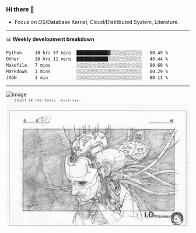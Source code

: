 ### Hi there 👋
<!-- * Daily Meditation via Leetcode/Competitive-Programming. -->
* Focus on OS/Database Kernel, Cloud/Distributed System, Literature.

-------

📊 **Weekly development breakdown**
<!--START_SECTION:waka-->

```txt
Python     10 hrs 37 mins  ████████████▓░░░░░░░░░░░░   50.49 %
Other      10 hrs 11 mins  ████████████░░░░░░░░░░░░░   48.44 %
Makefile   7 mins          ░░░░░░░░░░░░░░░░░░░░░░░░░   00.60 %
Markdown   3 mins          ░░░░░░░░░░░░░░░░░░░░░░░░░   00.29 %
JSON       1 min           ░░░░░░░░░░░░░░░░░░░░░░░░░   00.11 %
```

<!--END_SECTION:waka-->

-------

<!-- [![Leetcode Stats](https://leetcard.jacoblin.cool/hzhang413?font=Fira+Mono)](https://leetcode.com/fxrc) -->
![image](./cyberpunk-ghost-in-the-shell.gif)
![image](./gis-archive.png)
